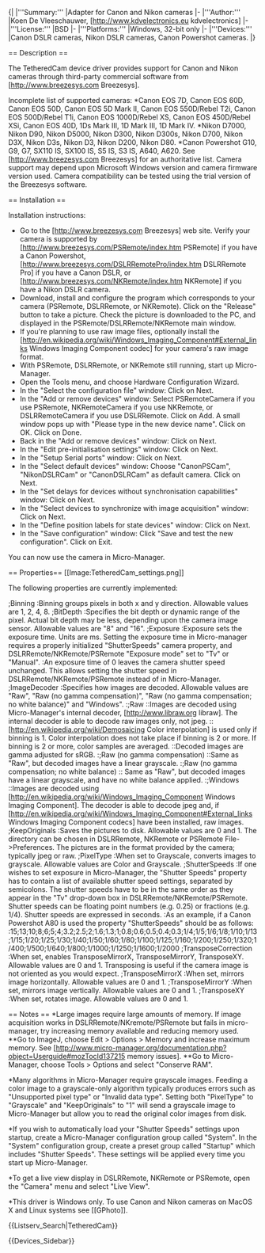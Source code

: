{|
|'''Summary:'''
|Adapter for Canon and Nikon cameras
|-
|'''Author:'''
|Koen De Vleeschauwer, [http://www.kdvelectronics.eu kdvelectronics]
|-
|'''License:'''
|BSD
|-
|'''Platforms:'''
|Windows, 32-bit only
|-
|'''Devices:'''
|Canon DSLR cameras, Nikon DSLR cameras, Canon Powershot cameras.
|}

== Description ==

The TetheredCam device driver provides support for Canon and Nikon cameras through third-party commercial software from [http://www.breezesys.com Breezesys]. 

Incomplete list of supported cameras:
*Canon EOS 7D, Canon EOS 60D, Canon EOS 50D, Canon EOS 5D Mark II, Canon EOS 550D/Rebel T2i, Canon EOS 500D/Rebel T1i, Canon EOS 1000D/Rebel XS, Canon EOS 450D/Rebel XSi, Canon EOS 40D, 1Ds Mark III, 1D Mark III, 1D Mark IV. 
*Nikon D7000, Nikon D90, Nikon D5000, Nikon D300, Nikon D300s, Nikon D700, Nikon D3X, Nikon D3s, Nikon D3, Nikon D200, Nikon D80. 
*Canon Powershot G10, G9, G7, SX110 IS, SX100 IS, S5 IS, S3 IS, A640, A620.
See [http://www.breezesys.com Breezesys] for an authoritative list. Camera support may depend upon Microsoft Windows version and camera firmware version used. Camera compatibility can be tested using the trial version of the Breezesys software.

== Installation ==

Installation instructions:
* Go to the [http://www.breezesys.com Breezesys] web site. Verify your camera is supported by [http://www.breezesys.com/PSRemote/index.htm PSRemote] if you have a Canon Powershot, [http://www.breezesys.com/DSLRRemotePro/index.htm DSLRRemote Pro] if you have a Canon DSLR, or [http://www.breezesys.com/NKRemote/index.htm NKRemote] if you have a Nikon DSLR camera.
* Download, install and configure the program which corresponds to your camera (PSRemote, DSLRRemote, or NKRemote). Click on the "Release" button to take a picture. Check the picture is downloaded to the PC, and displayed in the PSRemote/DSLRRemote/NKRemote main window.
* If you're planning to use raw image files, optionally install the [http://en.wikipedia.org/wiki/Windows_Imaging_Component#External_links Windows Imaging Component codec] for your camera's raw image format.
* With PSRemote, DSLRRemote, or NKRemote still running, start up Micro-Manager.
* Open the Tools menu, and choose Hardware Configuration Wizard.
* In the "Select the configuration file" window: Click on Next.
* In the "Add or remove devices" window: Select PSRemoteCamera if you use PSRemote, NKRemoteCamera if you use NKRemote, or DSLRRemoteCamera if you use DSLRRemote. Click on Add. A small window pops up with "Please type in the new device name". Click on OK. Click on Done.
* Back in the "Add or remove devices" window: Click on Next.
* In the "Edit pre-initialisation settings" window: Click on Next.
* In the "Setup Serial ports" window: Click on Next.
* In the "Select default devices" window: Choose "CanonPSCam", "NikonDSLRCam" or "CanonDSLRCam" as default camera. Click on Next.
* In the "Set delays for devices without synchronisation capabilities" window: Click on Next.
* In the "Select devices to synchronize with image acquisition" window: Click on Next.
* In the "Define position labels for state devices" window: Click on Next.
* In the "Save configuration" window: Click "Save and test the new configuration". Click on Exit.

You can now use the camera in Micro-Manager.

== Properties==
[[Image:TetheredCam_settings.png]]

The following properties are currently implemented:

;Binning
:Binning groups pixels in both x and y direction. Allowable values are 1, 2, 4, 8.
;BitDepth
:Specifies the bit depth or dynamic range of the pixel. Actual bit depth may be less, depending upon the camera image sensor. Allowable values are "8" and "16".
;Exposure
:Exposure sets the exposure time. Units are ms. Setting the exposure time in Micro-manager requires a properly initialized "ShutterSpeeds" camera property, and DSLRRemote/NKRemote/PSRemote "Exposure mode" set to "Tv" or "Manual".
:An exposure time of 0 leaves the camera shutter speed unchanged. This allows setting the shutter speed in DSLRRemote/NKRemote/PSRemote instead of in Micro-Manager.
;ImageDecoder
:Specifies how images are decoded. Allowable values are "Raw", "Raw (no gamma compensation)", "Raw (no gamma compensation; no white balance)" and "Windows".
:;Raw
::Images are decoded using Micro-Manager's internal decoder, [http://www.libraw.org libraw]. The internal decoder is able to decode raw images only, not jpeg.
::[http://en.wikipedia.org/wiki/Demosaicing Color interpolation] is used only if binning is 1. Color interpolation does not take place if binning is 2 or more. If binning is 2 or more, color samples are averaged.
::Decoded images are gamma adjusted for sRGB.
:;Raw (no gamma compensation)
::Same as "Raw", but decoded images have a linear grayscale.
:;Raw (no gamma compensation; no white balance)
:: Same as "Raw", but decoded images have a linear grayscale, and have no white balance applied.
:;Windows
::Images are decoded using [http://en.wikipedia.org/wiki/Windows_Imaging_Component Windows Imaging Component]. The decoder is able to decode jpeg and, if [http://en.wikipedia.org/wiki/Windows_Imaging_Component#External_links Windows Imaging Component codecs] have been installed, raw images. 
;KeepOriginals
:Saves the pictures to disk. Allowable values are 0 and 1. The directory can be chosen in DSLRRemote, NKRemote or PSRemote File->Preferences. The pictures are in the format provided by the camera; typically jpeg or raw.
;PixelType
:When set to Grayscale, converts images to grayscale. Allowable values are Color and Grayscale.
;ShutterSpeeds
:If one wishes to set exposure in Micro-Manager, the "Shutter Speeds" property has to contain a list of available shutter speed settings, separated by semicolons. The shutter speeds have to be in the same order as they appear in the "Tv" drop-down box in DSLRRemote/NKRemote/PSRemote. Shutter speeds can be floating point numbers (e.g. 0.25) or fractions (e.g. 1/4). Shutter speeds are expressed in seconds.
:As an example, if a Canon Powershot A80 is used the property "ShutterSpeeds" should be as follows:
:15;13;10;8;6;5;4;3.2;2.5;2;1.6;1.3;1;0.8;0.6;0.5;0.4;0.3;1/4;1/5;1/6;1/8;1/10;1/13;1/15;1/20;1/25;1/30;1/40;1/50;1/60;1/80;1/100;1/125;1/160;1/200;1/250;1/320;1/400;1/500;1/640;1/800;1/1000;1/1250;1/1600;1/2000
;TransposeCorrection
:When set, enables TransposeMirrorX, TransposeMirrorY, TransposeXY. Allowable values are 0 and 1. Transposing is useful if the camera image is not oriented as you would expect.
;TransposeMirrorX
:When set, mirrors image horizontally. Allowable values are 0 and 1.
;TransposeMirrorY
:When set, mirrors image vertically. Allowable values are 0 and 1.
;TransposeXY
:When set, rotates image. Allowable values are 0 and 1.

== Notes ==
*Large images require large amounts of memory. If image acquisition works in DSLRRemote/NKremote/PSRemote but fails in micro-manager, try increasing memory available and reducing memory used.
**Go to ImageJ, choose Edit > Options > Memory and increase maximum memory. See [http://www.micro-manager.org/documentation.php?object=Userguide#mozTocId137215 memory issues].
**Go to Micro-Manager, choose Tools > Options and select "Conserve RAM".

*Many algorithms in Micro-Manager require grayscale images. Feeding a color image to a grayscale-only algorithm typically produces errors such as "Unsupported pixel type" or "Invalid data type". Setting both "PixelType" to "Grayscale" and "KeepOriginals" to "1" will send a grayscale image to Micro-Manager but allow you to read the original color images from disk.

*If you wish to automatically load your "Shutter Speeds" settings upon startup, create a Micro-Manager configuration group called "System". In the "System" configuration group, create a preset group called "Startup" which includes "Shutter Speeds". These settings will be applied every time you start up Micro-Manager.

*To get a live view display in DSLRRemote, NKRemote or PSRemote, open the "Camera" menu and select "Live View".

*This driver is Windows only. To use Canon and Nikon cameras on MacOS X and Linux systems see [[GPhoto]].

{{Listserv_Search|TetheredCam}}

{{Devices_Sidebar}}
